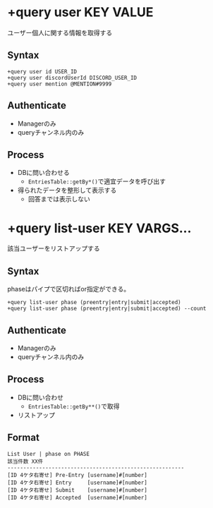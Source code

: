 # +query user KEY VALUE 
ユーザー個人に関する情報を取得する

## Syntax

```
+query user id USER_ID
+query user discordUserId DISCORD_USER_ID
+query user mention @MENTION#9999
```

## Authenticate
- Managerのみ
- queryチャンネル内のみ

## Process
- DBに問い合わせる
    - `EntriesTable::getBy*()`で適宜データを呼び出す
- 得られたデータを整形して表示する
    - 回答までは表示しない

# +query list-user KEY VARGS...
該当ユーザーをリストアップする

## Syntax
phaseはパイプで区切ればor指定ができる。

```
+query list-user phase (preentry|entry|submit|accepted)
+query list-user phase (preentry|entry|submit|accepted) --count
```

## Authenticate
- Managerのみ
- queryチャンネル内のみ

## Process
- DBに問い合わせ
    - `EntriesTable::getBy**()`で取得
- リストアップ

## Format
```
List User | phase on PHASE
該当件数 XX件
--------------------------------------------------------
[ID 4ケタ右寄せ] Pre-Entry [username]#[number]
[ID 4ケタ右寄せ] Entry     [username]#[number]
[ID 4ケタ右寄せ] Submit    [username]#[number]
[ID 4ケタ右寄せ] Accepted  [username]#[number]
```

